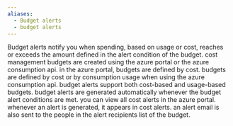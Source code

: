 ```yaml
---
aliases:
  - Budget alerts
  - budget alerts
---
```


Budget alerts notify you when spending, based on usage or cost, reaches or exceeds the amount defined in the alert condition of the budget. cost management budgets are created using the azure portal or the azure consumption api. in the azure portal, budgets are defined by cost. budgets are defined by cost or by consumption usage when using the azure consumption api. budget alerts support both cost-based and usage-based budgets. budget alerts are generated automatically whenever the budget alert conditions are met. you can view all cost alerts in the azure portal. whenever an alert is generated, it appears in cost alerts. an alert email is also sent to the people in the alert recipients list of the budget.